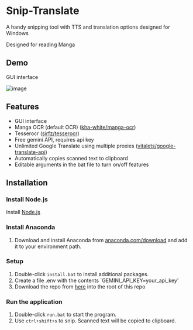 # Snip-Translate
A handy snipping tool with TTS and translation options designed for Windows

Designed for reading Manga

## Demo
GUI interface

![image](https://github.com/AlexanderLJX/snip-translate/assets/83382087/5a736e6b-fb82-4240-b182-e3e126a8833e)

## Features

- GUI interface
- Manga OCR (default OCR) ([kha-white/manga-ocr](https://github.com/kha-white/manga-ocr))
- Tesserocr ([sirfz/tesserocr](https://github.com/sirfz/tesserocr))
- Free gemini API, requires api key
- Unlimited Google Translate using multiple proxies ([vitalets/google-translate-api](https://github.com/vitalets/google-translate-api))
- Automatically copies scanned text to clipboard
- Editable arguments in the bat file to turn on/off features

## Installation

### Install Node.js

Install [Node.js](https://nodejs.org/en)

### Install Anaconda

1. Download and install Anaconda from [anaconda.com/download](https://www.anaconda.com/download/) and add it to your environment path.

### Setup

1. Double-click `install.bat` to install additional packages.
2. Create a file .env with the contents `GEMINI_API_KEY=your_api_key'
3. Download the repo from [here](https://huggingface.co/kha-white/manga-ocr-base/tree/main) into the root of this repo


### Run the application

1. Double-click `run.bat` to start the program.
2. Use `ctrl+shift+s` to snip. Scanned text will be copied to clipboard.
